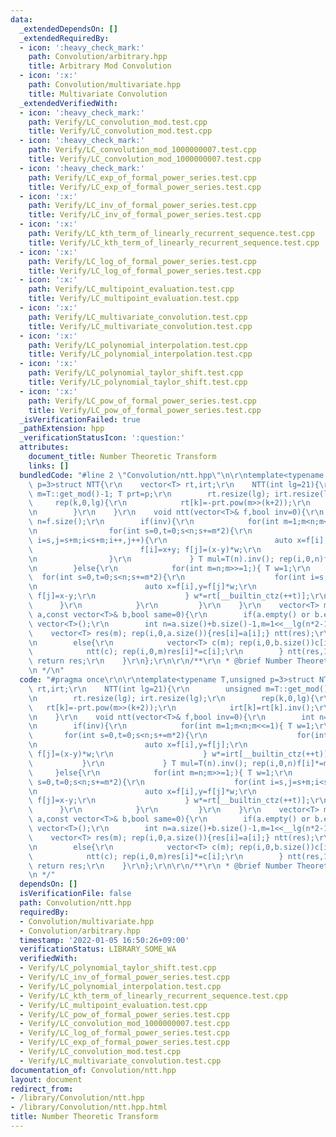 ```yaml
---
data:
  _extendedDependsOn: []
  _extendedRequiredBy:
  - icon: ':heavy_check_mark:'
    path: Convolution/arbitrary.hpp
    title: Arbitrary Mod Convolution
  - icon: ':x:'
    path: Convolution/multivariate.hpp
    title: Multivariate Convolution
  _extendedVerifiedWith:
  - icon: ':heavy_check_mark:'
    path: Verify/LC_convolution_mod.test.cpp
    title: Verify/LC_convolution_mod.test.cpp
  - icon: ':heavy_check_mark:'
    path: Verify/LC_convolution_mod_1000000007.test.cpp
    title: Verify/LC_convolution_mod_1000000007.test.cpp
  - icon: ':heavy_check_mark:'
    path: Verify/LC_exp_of_formal_power_series.test.cpp
    title: Verify/LC_exp_of_formal_power_series.test.cpp
  - icon: ':x:'
    path: Verify/LC_inv_of_formal_power_series.test.cpp
    title: Verify/LC_inv_of_formal_power_series.test.cpp
  - icon: ':x:'
    path: Verify/LC_kth_term_of_linearly_recurrent_sequence.test.cpp
    title: Verify/LC_kth_term_of_linearly_recurrent_sequence.test.cpp
  - icon: ':x:'
    path: Verify/LC_log_of_formal_power_series.test.cpp
    title: Verify/LC_log_of_formal_power_series.test.cpp
  - icon: ':x:'
    path: Verify/LC_multipoint_evaluation.test.cpp
    title: Verify/LC_multipoint_evaluation.test.cpp
  - icon: ':x:'
    path: Verify/LC_multivariate_convolution.test.cpp
    title: Verify/LC_multivariate_convolution.test.cpp
  - icon: ':x:'
    path: Verify/LC_polynomial_interpolation.test.cpp
    title: Verify/LC_polynomial_interpolation.test.cpp
  - icon: ':x:'
    path: Verify/LC_polynomial_taylor_shift.test.cpp
    title: Verify/LC_polynomial_taylor_shift.test.cpp
  - icon: ':x:'
    path: Verify/LC_pow_of_formal_power_series.test.cpp
    title: Verify/LC_pow_of_formal_power_series.test.cpp
  _isVerificationFailed: true
  _pathExtension: hpp
  _verificationStatusIcon: ':question:'
  attributes:
    document_title: Number Theoretic Transform
    links: []
  bundledCode: "#line 2 \"Convolution/ntt.hpp\"\n\r\ntemplate<typename T,unsigned\
    \ p=3>struct NTT{\r\n    vector<T> rt,irt;\r\n    NTT(int lg=21){\r\n        unsigned\
    \ m=T::get_mod()-1; T prt=p;\r\n        rt.resize(lg); irt.resize(lg);\r\n   \
    \     rep(k,0,lg){\r\n            rt[k]=-prt.pow(m>>(k+2));\r\n            irt[k]=rt[k].inv();\r\
    \n        }\r\n    }\r\n    void ntt(vector<T>& f,bool inv=0){\r\n        int\
    \ n=f.size();\r\n        if(inv){\r\n            for(int m=1;m<n;m<<=1){ T w=1;\r\
    \n                for(int s=0,t=0;s<n;s+=m*2){\r\n                    for(int\
    \ i=s,j=s+m;i<s+m;i++,j++){\r\n                        auto x=f[i],y=f[j];\r\n\
    \                        f[i]=x+y; f[j]=(x-y)*w;\r\n                    } w*=irt[__builtin_ctz(++t)];\r\
    \n                }\r\n             } T mul=T(n).inv(); rep(i,0,n)f[i]*=mul;\r\
    \n        }else{\r\n            for(int m=n;m>>=1;){ T w=1;\r\n              \
    \  for(int s=0,t=0;s<n;s+=m*2){\r\n                    for(int i=s,j=s+m;i<s+m;i++,j++){\r\
    \n                        auto x=f[i],y=f[j]*w;\r\n                        f[i]=x+y;\
    \ f[j]=x-y;\r\n                    } w*=rt[__builtin_ctz(++t)];\r\n          \
    \      }\r\n            }\r\n         }\r\n    }\r\n    vector<T> mult(const vector<T>&\
    \ a,const vector<T>& b,bool same=0){\r\n        if(a.empty() or b.empty())return\
    \ vector<T>();\r\n        int n=a.size()+b.size()-1,m=1<<__lg(n*2-1);\r\n    \
    \    vector<T> res(m); rep(i,0,a.size()){res[i]=a[i];} ntt(res);\r\n        if(same)rep(i,0,m)res[i]*=res[i];\r\
    \n        else{\r\n            vector<T> c(m); rep(i,0,b.size())c[i]=b[i];\r\n\
    \            ntt(c); rep(i,0,m)res[i]*=c[i];\r\n        } ntt(res,1); res.resize(n);\
    \ return res;\r\n    }\r\n};\r\n\r\n/**\r\n * @brief Number Theoretic Transform\r\
    \n */\n"
  code: "#pragma once\r\n\r\ntemplate<typename T,unsigned p=3>struct NTT{\r\n    vector<T>\
    \ rt,irt;\r\n    NTT(int lg=21){\r\n        unsigned m=T::get_mod()-1; T prt=p;\r\
    \n        rt.resize(lg); irt.resize(lg);\r\n        rep(k,0,lg){\r\n         \
    \   rt[k]=-prt.pow(m>>(k+2));\r\n            irt[k]=rt[k].inv();\r\n        }\r\
    \n    }\r\n    void ntt(vector<T>& f,bool inv=0){\r\n        int n=f.size();\r\
    \n        if(inv){\r\n            for(int m=1;m<n;m<<=1){ T w=1;\r\n         \
    \       for(int s=0,t=0;s<n;s+=m*2){\r\n                    for(int i=s,j=s+m;i<s+m;i++,j++){\r\
    \n                        auto x=f[i],y=f[j];\r\n                        f[i]=x+y;\
    \ f[j]=(x-y)*w;\r\n                    } w*=irt[__builtin_ctz(++t)];\r\n     \
    \           }\r\n             } T mul=T(n).inv(); rep(i,0,n)f[i]*=mul;\r\n   \
    \     }else{\r\n            for(int m=n;m>>=1;){ T w=1;\r\n                for(int\
    \ s=0,t=0;s<n;s+=m*2){\r\n                    for(int i=s,j=s+m;i<s+m;i++,j++){\r\
    \n                        auto x=f[i],y=f[j]*w;\r\n                        f[i]=x+y;\
    \ f[j]=x-y;\r\n                    } w*=rt[__builtin_ctz(++t)];\r\n          \
    \      }\r\n            }\r\n         }\r\n    }\r\n    vector<T> mult(const vector<T>&\
    \ a,const vector<T>& b,bool same=0){\r\n        if(a.empty() or b.empty())return\
    \ vector<T>();\r\n        int n=a.size()+b.size()-1,m=1<<__lg(n*2-1);\r\n    \
    \    vector<T> res(m); rep(i,0,a.size()){res[i]=a[i];} ntt(res);\r\n        if(same)rep(i,0,m)res[i]*=res[i];\r\
    \n        else{\r\n            vector<T> c(m); rep(i,0,b.size())c[i]=b[i];\r\n\
    \            ntt(c); rep(i,0,m)res[i]*=c[i];\r\n        } ntt(res,1); res.resize(n);\
    \ return res;\r\n    }\r\n};\r\n\r\n/**\r\n * @brief Number Theoretic Transform\r\
    \n */"
  dependsOn: []
  isVerificationFile: false
  path: Convolution/ntt.hpp
  requiredBy:
  - Convolution/multivariate.hpp
  - Convolution/arbitrary.hpp
  timestamp: '2022-01-05 16:50:26+09:00'
  verificationStatus: LIBRARY_SOME_WA
  verifiedWith:
  - Verify/LC_polynomial_taylor_shift.test.cpp
  - Verify/LC_inv_of_formal_power_series.test.cpp
  - Verify/LC_polynomial_interpolation.test.cpp
  - Verify/LC_kth_term_of_linearly_recurrent_sequence.test.cpp
  - Verify/LC_multipoint_evaluation.test.cpp
  - Verify/LC_pow_of_formal_power_series.test.cpp
  - Verify/LC_convolution_mod_1000000007.test.cpp
  - Verify/LC_log_of_formal_power_series.test.cpp
  - Verify/LC_exp_of_formal_power_series.test.cpp
  - Verify/LC_convolution_mod.test.cpp
  - Verify/LC_multivariate_convolution.test.cpp
documentation_of: Convolution/ntt.hpp
layout: document
redirect_from:
- /library/Convolution/ntt.hpp
- /library/Convolution/ntt.hpp.html
title: Number Theoretic Transform
---
```

